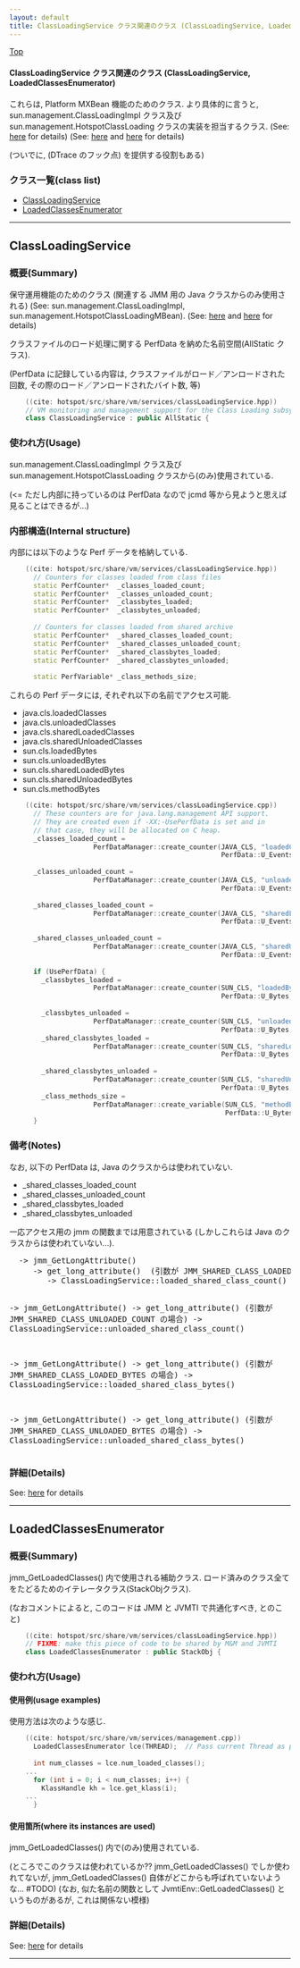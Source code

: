 ```yaml
---
layout: default
title: ClassLoadingService クラス関連のクラス (ClassLoadingService, LoadedClassesEnumerator)
---
```

[Top](../index.html)

#### ClassLoadingService クラス関連のクラス (ClassLoadingService, LoadedClassesEnumerator)

これらは, Platform MXBean 機能のためのクラス.
より具体的に言うと, sun.management.ClassLoadingImpl クラス及び sun.management.HotspotClassLoading クラスの実装を担当するクラス.
(See: [here](no2114twV.html) for details)
(See: [here](no2114Ooj.html) and [here](no2114pLf.html) for details)

(ついでに, (DTrace のフック点) を提供する役割もある)


### クラス一覧(class list)

  * [ClassLoadingService](#noNcRAjMxV)
  * [LoadedClassesEnumerator](#no7DpSrjvB)


---
## <a name="noNcRAjMxV" id="noNcRAjMxV">ClassLoadingService</a>

### 概要(Summary)
保守運用機能のためのクラス (関連する JMM 用の Java クラスからのみ使用される)
(See: sun.management.ClassLoadingImpl, sun.management.HotspotClassLoadingMBean).
(See: [here](no2114Ooj.html) and [here](no2114pLf.html) for details)

クラスファイルのロード処理に関する PerfData を納めた名前空間(AllStatic クラス).

(PerfData に記録している内容は, クラスファイルがロード／アンロードされた回数, その際のロード／アンロードされたバイト数, 等)


```cpp
    ((cite: hotspot/src/share/vm/services/classLoadingService.hpp))
    // VM monitoring and management support for the Class Loading subsystem
    class ClassLoadingService : public AllStatic {
```

### 使われ方(Usage)
sun.management.ClassLoadingImpl クラス及び sun.management.HotspotClassLoading クラスから(のみ)使用されている.

(<= ただし内部に持っているのは PerfData なので jcmd 等から見ようと思えば見ることはできるが...)

### 内部構造(Internal structure)
内部には以下のような Perf データを格納している.

```cpp
    ((cite: hotspot/src/share/vm/services/classLoadingService.hpp))
      // Counters for classes loaded from class files
      static PerfCounter*  _classes_loaded_count;
      static PerfCounter*  _classes_unloaded_count;
      static PerfCounter*  _classbytes_loaded;
      static PerfCounter*  _classbytes_unloaded;
    
      // Counters for classes loaded from shared archive
      static PerfCounter*  _shared_classes_loaded_count;
      static PerfCounter*  _shared_classes_unloaded_count;
      static PerfCounter*  _shared_classbytes_loaded;
      static PerfCounter*  _shared_classbytes_unloaded;
    
      static PerfVariable* _class_methods_size;
```

これらの Perf データには, それぞれ以下の名前でアクセス可能.

  * java.cls.loadedClasses
  * java.cls.unloadedClasses
  * java.cls.sharedLoadedClasses
  * java.cls.sharedUnloadedClasses
  * sun.cls.loadedBytes
  * sun.cls.unloadedBytes
  * sun.cls.sharedLoadedBytes
  * sun.cls.sharedUnloadedBytes
  * sun.cls.methodBytes

```cpp
    ((cite: hotspot/src/share/vm/services/classLoadingService.cpp))
      // These counters are for java.lang.management API support.
      // They are created even if -XX:-UsePerfData is set and in
      // that case, they will be allocated on C heap.
      _classes_loaded_count =
                     PerfDataManager::create_counter(JAVA_CLS, "loadedClasses",
                                                     PerfData::U_Events, CHECK);
    
      _classes_unloaded_count =
                     PerfDataManager::create_counter(JAVA_CLS, "unloadedClasses",
                                                     PerfData::U_Events, CHECK);
    
      _shared_classes_loaded_count =
                     PerfDataManager::create_counter(JAVA_CLS, "sharedLoadedClasses",
                                                     PerfData::U_Events, CHECK);
    
      _shared_classes_unloaded_count =
                     PerfDataManager::create_counter(JAVA_CLS, "sharedUnloadedClasses",
                                                     PerfData::U_Events, CHECK);
    
      if (UsePerfData) {
        _classbytes_loaded =
                     PerfDataManager::create_counter(SUN_CLS, "loadedBytes",
                                                     PerfData::U_Bytes, CHECK);
    
        _classbytes_unloaded =
                     PerfDataManager::create_counter(SUN_CLS, "unloadedBytes",
                                                     PerfData::U_Bytes, CHECK);
        _shared_classbytes_loaded =
                     PerfDataManager::create_counter(SUN_CLS, "sharedLoadedBytes",
                                                     PerfData::U_Bytes, CHECK);
    
        _shared_classbytes_unloaded =
                     PerfDataManager::create_counter(SUN_CLS, "sharedUnloadedBytes",
                                                     PerfData::U_Bytes, CHECK);
        _class_methods_size =
                     PerfDataManager::create_variable(SUN_CLS, "methodBytes",
                                                      PerfData::U_Bytes, CHECK);
      }
```

### 備考(Notes)
なお, 以下の PerfData は, Java のクラスからは使われていない.

  * _shared_classes_loaded_count
  * _shared_classes_unloaded_count
  * _shared_classbytes_loaded
  * _shared_classbytes_unloaded

一応アクセス用の jmm の関数までは用意されている
(しかしこれらは Java のクラスからは使われていない...).

<div class="flow-abst"><pre>
  -&gt; jmm_GetLongAttribute()
     -&gt; get_long_attribute()  (引数が JMM_SHARED_CLASS_LOADED_COUNT の場合)
        -&gt; ClassLoadingService::loaded_shared_class_count()

  -&gt; jmm_GetLongAttribute()
     -&gt; get_long_attribute()  (引数が JMM_SHARED_CLASS_UNLOADED_COUNT の場合)
        -&gt; ClassLoadingService::unloaded_shared_class_count()

  -&gt; jmm_GetLongAttribute()
     -&gt; get_long_attribute()  (引数が JMM_SHARED_CLASS_LOADED_BYTES の場合)
        -&gt; ClassLoadingService::loaded_shared_class_bytes()

  -&gt; jmm_GetLongAttribute()
     -&gt; get_long_attribute()  (引数が JMM_SHARED_CLASS_UNLOADED_BYTES の場合)
        -&gt; ClassLoadingService::unloaded_shared_class_bytes()
</pre></div>




### 詳細(Details)
See: [here](../doxygen/classClassLoadingService.html) for details

---
## <a name="no7DpSrjvB" id="no7DpSrjvB">LoadedClassesEnumerator</a>

### 概要(Summary)
jmm_GetLoadedClasses() 内で使用される補助クラス.
ロード済みのクラス全てをたどるためのイテレータクラス(StackObjクラス).

(なおコメントによると, このコードは JMM と JVMTI で共通化すべき, とのこと)

```cpp
    ((cite: hotspot/src/share/vm/services/classLoadingService.hpp))
    // FIXME: make this piece of code to be shared by M&M and JVMTI
    class LoadedClassesEnumerator : public StackObj {
```

### 使われ方(Usage)
#### 使用例(usage examples)
使用方法は次のような感じ.


```cpp
    ((cite: hotspot/src/share/vm/services/management.cpp))
      LoadedClassesEnumerator lce(THREAD);  // Pass current Thread as parameter
    
      int num_classes = lce.num_loaded_classes();
    ...
      for (int i = 0; i < num_classes; i++) {
        KlassHandle kh = lce.get_klass(i);
    ...
      }
```

#### 使用箇所(where its instances are used)
jmm_GetLoadedClasses() 内で(のみ)使用されている.

(ところでこのクラスは使われているか??
 jmm_GetLoadedClasses() でしか使われてないが, jmm_GetLoadedClasses() 自体がどこからも呼ばれていないような... #TODO)
(なお, 似た名前の関数として JvmtiEnv::GetLoadedClasses() というものがあるが, これは関係ない模様)




### 詳細(Details)
See: [here](../doxygen/classLoadedClassesEnumerator.html) for details

---
